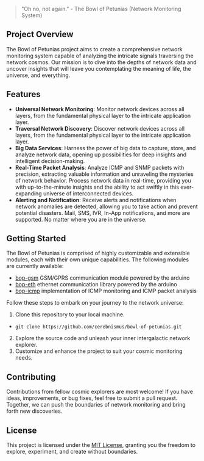 > "Oh no, not again." - The Bowl of Petunias (Network Monitoring System)

## Project Overview
The Bowl of Petunias project aims to create a comprehensive network monitoring system capable of analyzing the intricate signals traversing the network cosmos. Our mission is to dive into the depths of network data and uncover insights that will leave you contemplating the meaning of life, the universe, and everything.

## Features
- **Universal Network Monitoring**: Monitor network devices across all layers, from the fundamental physical layer to the intricate application layer.
- **Traversal Network Discovery**: Discover network devices across all layers, from the fundamental physical layer to the intricate application layer.
- **Big Data Services**: Harness the power of big data to capture, store, and analyze network data, opening up possibilities for deep insights and intelligent decision-making.
- **Real-Time Packet Analysis**: Analyze ICMP and SNMP packets with precision, extracting valuable information and unraveling the mysteries of network behavior. Process network data in real-time, providing you with up-to-the-minute insights and the ability to act swiftly in this ever-expanding universe of interconnected devices.
- **Alerting and Notification**: Receive alerts and notifications when network anomalies are detected, allowing you to take action and prevent potential disasters. Mail, SMS, IVR, In-App notifications, and more are supported. No matter where you are in the universe.

## Getting Started
The Bowl of Petunias is comprised of highly customizable and extensible modules, each with their own unique capabilities. The following modules are currently available:

- [bop-gsm](bop-gsm/)   GSM/GPRS communication module powered by the arduino
- [bop-eth](bop-eth/)   ethernet communication library powered by the arduino
- [bop-icmp](bop-icmp/) implementation of ICMP monitoring and ICMP packet analysis

Follow these steps to embark on your journey to the network universe:
1. Clone this repository to your local machine.
- ```git clone https://github.com/cerebnismus/bowl-of-petunias.git```
2. Explore the source code and unleash your inner intergalactic network explorer.
3. Customize and enhance the project to suit your cosmic monitoring needs.

## Contributing
Contributions from fellow cosmic explorers are most welcome! If you have ideas, improvements, or bug fixes, feel free to submit a pull request. Together, we can push the boundaries of network monitoring and bring forth new discoveries.

## License
This project is licensed under the [MIT License](LICENSE), granting you the freedom to explore, experiment, and create without boundaries.
